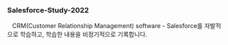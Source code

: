 <h3>Salesforce-Study-2022</h3>
<p align="left">
  <image src="https://trailhead.salesforce.com/assets/ranks/scout-8730ae35d8d4abac0fa2d862388583cf72d6ae8623201c345e97e99c0a5afe35.png" alt="trailhead" style="width: 100px;"/>
  <span>CRM(Customer Relationship Management) software -  Salesforce를 자발적으로 학습하고, 학습한 내용을 비정기적으로 기록합니다.</span>
</p>
